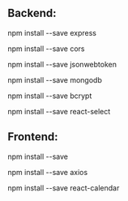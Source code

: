 
## Backend:

npm install --save express

npm install --save cors

npm install --save jsonwebtoken

npm install --save mongodb

npm install --save bcrypt

npm install --save react-select




## Frontend:

npm install --save

npm install --save axios

npm install --save react-calendar

